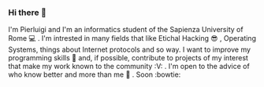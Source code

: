 ### Hi there :wave:

I'm Pierluigi and I'm an informatics student of the Sapienza University of Rome :computer: . 
I'm intrested in many fields that like Etichal Hacking :sunglasses: , Operating Systems, 
things about Internet protocols and so way.
I want to improve my programming skills :punch: and, if possible, contribute to projects of
my interest that make my work known to the community :V: .
I'm open to the advice of who know better and more than me :pray: .
Soon :bowtie:

###
